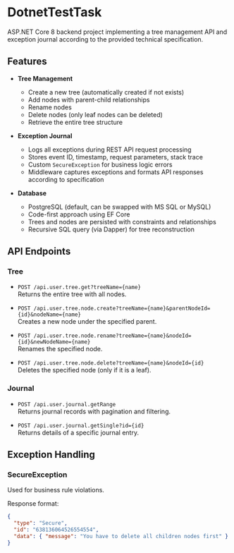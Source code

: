# DotnetTestTask

ASP.NET Core 8 backend project implementing a tree management API and exception journal according to the provided technical specification.

## Features

- **Tree Management**
  - Create a new tree (automatically created if not exists)
  - Add nodes with parent-child relationships
  - Rename nodes
  - Delete nodes (only leaf nodes can be deleted)
  - Retrieve the entire tree structure

- **Exception Journal**
  - Logs all exceptions during REST API request processing
  - Stores event ID, timestamp, request parameters, stack trace
  - Custom `SecureException` for business logic errors
  - Middleware captures exceptions and formats API responses according to specification

- **Database**
  - PostgreSQL (default, can be swapped with MS SQL or MySQL)
  - Code-first approach using EF Core
  - Trees and nodes are persisted with constraints and relationships
  - Recursive SQL query (via Dapper) for tree reconstruction

## API Endpoints

### Tree

- `POST /api.user.tree.get?treeName={name}`  
  Returns the entire tree with all nodes.

- `POST /api.user.tree.node.create?treeName={name}&parentNodeId={id}&nodeName={name}`  
  Creates a new node under the specified parent.

- `POST /api.user.tree.node.rename?treeName={name}&nodeId={id}&newNodeName={name}`  
  Renames the specified node.

- `POST /api.user.tree.node.delete?treeName={name}&nodeId={id}`  
  Deletes the specified node (only if it is a leaf).

### Journal

- `POST /api.user.journal.getRange`  
  Returns journal records with pagination and filtering.

- `POST /api.user.journal.getSingle?id={id}`  
  Returns details of a specific journal entry.

## Exception Handling

### SecureException

Used for business rule violations.  

Response format:
```json
{
  "type": "Secure",
  "id": "638136064526554554",
  "data": { "message": "You have to delete all children nodes first" }
}
